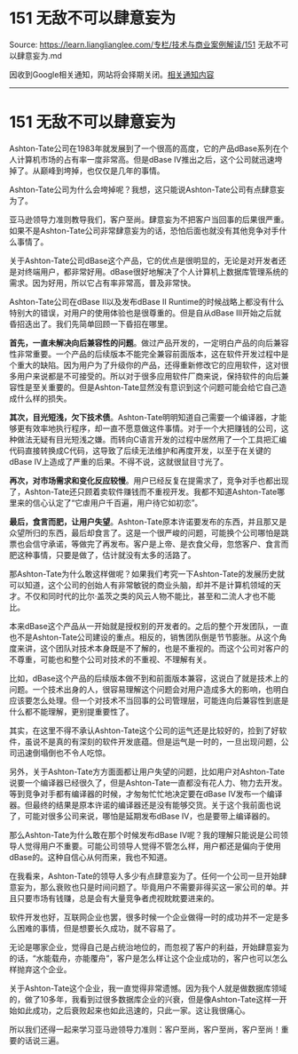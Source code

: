 # 151 无敌不可以肆意妄为 

Source: https://learn.lianglianglee.com/专栏/技术与商业案例解读/151 无敌不可以肆意妄为.md

因收到Google相关通知，网站将会择期关闭。[相关通知内容](https://lumendatabase.org/notices/44265620)

---

# 151 无敌不可以肆意妄为

Ashton-Tate公司在1983年就发展到了一个很高的高度，它的产品dBase系列在个人计算机市场的占有率一度非常高。但是dBase IV推出之后，这个公司就迅速垮掉了。从巅峰到垮掉，也仅仅是几年的事情。

Ashton-Tate公司为什么会垮掉呢？我想，这只能说Ashton-Tate公司有点肆意妄为了。

亚马逊领导力准则教导我们，客户至尚。肆意妄为不把客户当回事的后果很严重。如果不是Ashton-Tate公司非常肆意妄为的话，恐怕后面也就没有其他竞争对手什么事情了。

关于Ashton-Tate公司dBase这个产品，它的优点是很明显的，无论是对开发者还是对终端用户，都非常好用。dBase很好地解决了个人计算机上数据库管理系统的需求。因为好用，所以它占有率非常高，普及非常快。

Ashton-Tate公司在dBase II以及发布dBase II Runtime的时候战略上都没有什么特别大的错误，对用户的使用体验也是很尊重的。但是自从dBase III开始之后就昏招迭出了。我们先简单回顾一下昏招在哪里。

**首先，一直未解决向后兼容性的问题**。做过产品开发的，一定明白产品的向后兼容性非常重要。一个产品的后续版本不能完全兼容前面版本，这在软件开发过程中是个重大的缺陷。因为用户为了升级你的产品，还得重新修改它的应用软件，这对很多用户来说都是不可接受的。所以对于很多应用软件厂商来说，保持软件的向后兼容性是至关重要的。但是Ashton-Tate显然没有意识到这个问题可能会给它自己造成什么样的损失。

**其次，目光短浅，欠下技术债**。Ashton-Tate明明知道自己需要一个编译器，才能够更有效率地执行程序，却一直不愿意做这件事情。对于一个大把赚钱的公司，这种做法无疑有目光短浅之嫌。而转向C语言开发的过程中居然用了一个工具把汇编代码直接转换成C代码，这导致了后续无法维护和再度开发，以至于在关键的 dBase IV上造成了严重的后果。不得不说，这就很鼠目寸光了。

**再次，对市场需求和变化反应较慢**。用户已经反复在提需求了，竞争对手也都出现了，Ashton-Tate还只顾着卖软件赚钱而不重视开发。我都不知道Ashton-Tate哪里来的信心认定了“它虐用户千百遍，用户待它如初恋”。

**最后，食言而肥，让用户失望**。Ashton-Tate原本许诺要发布的东西，并且那又是众望所归的东西，最后却食言了。这是一个很严峻的问题，可能换个公司哪怕是跳票也会信守承诺，等做完了再发布。客户是上帝、是衣食父母，忽悠客户、食言而肥这种事情，只要是做了，估计就没有太多的活路了。

那Ashton-Tate为什么敢这样做呢？如果我们考究一下Ashton-Tate的发展历史就可以知道，这个公司的创始人有非常敏锐的商业头脑，却并不是计算机领域的天才。不仅和同时代的比尔·盖茨之类的风云人物不能比，甚至和二流人才也不能比。

本来dBase这个产品从一开始就是授权别的开发者的。之后的整个开发团队，一直也不是Ashton-Tate公司建设的重点。相反的，销售团队倒是节节膨胀。从这个角度来讲，这个团队对技术本身既是不了解的，也是不重视的。而这个公司对客户的不尊重，可能也和整个公司对技术的不重视、不理解有关。

比如，dBase这个产品的后续版本做不到和前面版本兼容，这说白了就是技术上的问题。一个技术出身的人，很容易理解这个问题会对用户造成多大的影响，也明白应该要怎么处理。但一个对技术不当回事的公司管理层，可能连向后兼容性到底是什么都不能理解，更别提重要性了。

其实，在这里不得不承认Ashton-Tate这个公司的运气还是比较好的，捡到了好软件，虽说不是真的有深刻的软件开发底蕴。但是运气是一时的，一旦出现问题，公司迅速倒塌倒也不令人吃惊。

另外，关于Ashton-Tate方方面面都让用户失望的问题，比如用户对Ashton-Tate说要一个编译器已经很久了，但是Ashton-Tate一直都没有花人力、物力去开发。等到竞争对手都有编译器的时候，才匆匆忙忙地决定要在dBase IV发布一个编译器。但最终的结果是原本许诺的编译器还是没有能够交货。关于这个我前面也说了，可能对很多公司来说，哪怕是延期发布dBase IV，也是要带上编译器的。

那么Ashton-Tate为什么敢在那个时候发布dBase IV呢？我的理解只能说是公司领导人觉得用户不重要。可能公司领导人觉得不管怎么样，用户都还是偏向于使用dBase的。这种自信心从何而来，我也不知道。

在我看来，Ashton-Tate的领导人多少有点肆意妄为了。任何一个公司一旦开始肆意妄为，那么衰败也只是时间问题了。毕竟用户不需要非得买这一家公司的单。并且只要市场有钱赚，总是会有大量竞争者虎视眈眈要进来的。

软件开发也好，互联网企业也罢，很多时候一个企业做得一时的成功并不一定是多么困难的事情，但是想要长久成功，就不容易了。

无论是哪家企业，觉得自己是占统治地位的，而忽视了客户的利益，开始肆意妄为的话，“水能载舟，亦能覆舟”，客户是怎么样让这个企业成功的，客户也可以怎么样抛弃这个企业。

关于Ashton-Tate这个企业，我一直觉得非常遗憾。因为我个人就是做数据库领域的，做了10多年，我看到过很多数据库企业的兴衰，但是像Ashton-Tate这样一开始如此成功，之后衰败起来也如此迅速的，只此一家。这让我很痛心。

所以我们还得一起来学习亚马逊领导力准则：客户至尚，客户至尚，客户至尚！重要的话说三遍。